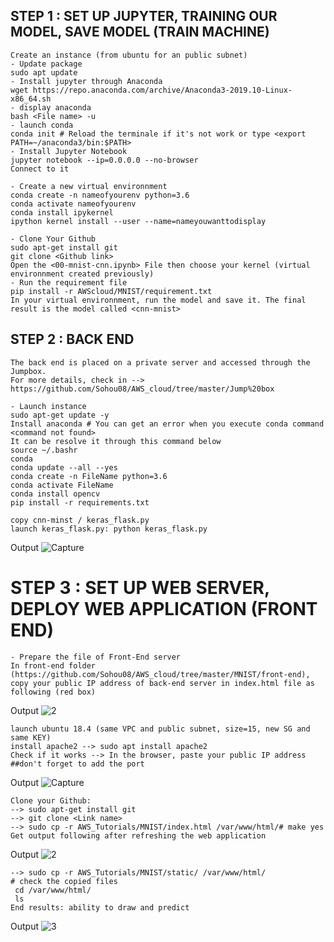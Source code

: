 

## STEP 1 : SET UP JUPYTER, TRAINING OUR MODEL, SAVE MODEL (TRAIN MACHINE) ##

```{r}
Create an instance (from ubuntu for an public subnet)
- Update package
sudo apt update 
- Install jupyter through Anaconda 
wget https://repo.anaconda.com/archive/Anaconda3-2019.10-Linux-x86_64.sh
- display anaconda 
bash <File name> -u
- launch conda 
conda init # Reload the terminale if it's not work or type <export PATH=~/anaconda3/bin:$PATH>
- Install Jupyter Notebook 
jupyter notebook --ip=0.0.0.0 --no-browser
Connect to it  

- Create a new virtual environnment
conda create -n nameofyourenv python=3.6
conda activate nameofyourenv 
conda install ipykernel
ipython kernel install --user --name=nameyouwanttodisplay

- Clone Your Github
sudo apt-get install git
git clone <Github link>
Open the <00-mnist-cnn.ipynb> File then choose your kernel (virtual environnment created previously)
- Run the requirement file
pip install -r AWScloud/MNIST/requirement.txt
In your virtual environnment, run the model and save it. The final result is the model called <cnn-mnist>
```

## STEP 2 : BACK END  

```{r}
The back end is placed on a private server and accessed through the Jumpbox. 
For more details, check in --> https://github.com/Sohou08/AWS_cloud/tree/master/Jump%20box
 
- Launch instance
sudo apt-get update -y
Install anaconda # You can get an error when you execute conda command <command not found>
It can be resolve it through this command below
source ~/.bashr
conda 
conda update --all --yes
conda create -n FileName python=3.6
conda activate FileName
conda install opencv
pip install -r requirements.txt

copy cnn-minst / keras_flask.py
launch keras_flask.py: python keras_flask.py
```
Output
![Capture](https://user-images.githubusercontent.com/51121757/73125665-536a9580-3fa1-11ea-8ded-ed7a99c6b023.PNG)

# STEP 3 : SET UP WEB SERVER, DEPLOY WEB APPLICATION (FRONT END)

```{r}
- Prepare the file of Front-End server  
In front-end folder (https://github.com/Sohou08/AWS_cloud/tree/master/MNIST/front-end), copy your public IP address of back-end server in index.html file as following (red box)
```

Output
![2](https://user-images.githubusercontent.com/51121757/73666080-1b96d880-469a-11ea-98a2-5c28afa6f110.PNG)

```{r}
launch ubuntu 18.4 (same VPC and public subnet, size=15, new SG and same KEY)
install apache2 --> sudo apt install apache2
Check if it works --> In the browser, paste your public IP address ##don't forget to add the port
```
Output
![Capture](https://user-images.githubusercontent.com/51121757/70862733-eee70000-1f37-11ea-8cca-523a76b47413.PNG)

```{r}
Clone your Github:
--> sudo apt-get install git
--> git clone <Link name>
--> sudo cp -r AWS_Tutorials/MNIST/index.html /var/www/html/# make yes
Get output following after refreshing the web application
```
Output
![2](https://user-images.githubusercontent.com/51121757/70862736-f1e1f080-1f37-11ea-8f21-00d88b6a9996.PNG)

```{r}
--> sudo cp -r AWS_Tutorials/MNIST/static/ /var/www/html/
# check the copied files
 cd /var/www/html/
 ls
End results: ability to draw and predict 
```
Output
![3](https://user-images.githubusercontent.com/51121757/73665534-2dc44700-4699-11ea-9d9f-aadac6c09a55.PNG)

